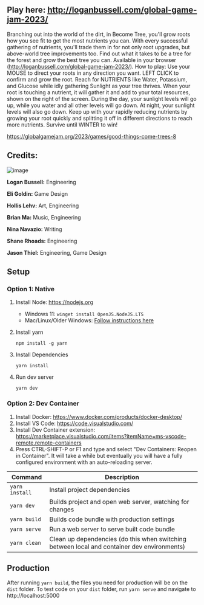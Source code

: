 ## Play here: http://loganbussell.com/global-game-jam-2023/

Branching out into the world of the dirt, in Become Tree, you'll grow roots how you see fit to get the most nutrients you can. With every successful gathering of nutrients, you'll trade them in for not only root upgrades, but above-world tree improvements too. Find out what it takes to be a tree for the forest and grow the best tree you can. Available in your browser (http://loganbussell.com/global-game-jam-2023/). How to play: Use your MOUSE to direct your roots in any direction you want. LEFT CLICK to confirm and grow the root. Reach for NUTRIENTS like Water, Potassium, and Glucose while idly gathering Sunlight as your tree thrives. When your root is touching a nutrient, it will gather it and add to your total resources, shown on the right of the screen. During the day, your sunlight levels will go up, while you water and all other levels will go down. At night, your sunlight levels will also go down. Keep up with your rapidly reducing nutrients by growing your root quickly and splitting it off in different directions to reach more nutrients. Survive until WINTER to win!

https://globalgamejam.org/2023/games/good-things-come-trees-8

## Credits: 
![image](https://user-images.githubusercontent.com/6265129/217702069-58999dbc-b4bb-49b4-898d-d56edaf8d8f1.png)

**Logan Bussell:** Engineering

**Eli Goldin:**    Game Design

**Hollis Lehv:**   Art, Engineering

**Brian Ma:**      Music, Engineering

**Nina Navazio:**  Writing

**Shane Rhoads:**  Engineering

**Jason Thiel:**   Engineering, Game Design



## Setup

### Option 1: Native

1. Install Node: https://nodejs.org
    - Windows 11: `winget install OpenJS.NodeJS.LTS`
    - Mac/Linux/Older Windows: [Follow instructions here](https://nodejs.org/en/download/package-manager/)
2. Install yarn

    `npm install -g yarn`

3. Install Dependencies

    `yarn install`

4. Run dev server

    `yarn dev`

### Option 2: Dev Container

1. Install Docker: https://www.docker.com/products/docker-desktop/
2. Install VS Code: https://code.visualstudio.com/
3. Install Dev Container extension: https://marketplace.visualstudio.com/items?itemName=ms-vscode-remote.remote-containers
4. Press CTRL-SHIFT-P or F1 and type and select "Dev Containers: Reopen in Container". It will take a while but eventually you will have a fully configured environment with an auto-reloading server.


| Command        | Description                                              |
| -------------- | -------------------------------------------------------- |
| `yarn install` | Install project dependencies                             |
| `yarn dev`     | Builds project and open web server, watching for changes |
| `yarn build`   | Builds code bundle with production settings              |
| `yarn serve`   | Run a web server to serve built code bundle              |
| `yarn clean`   | Clean up dependencies (do this when switching between local and container dev environments)              |

## Production

After running `yarn build`, the files you need for production will be on the `dist` folder. To test code on your `dist` folder, run `yarn serve` and navigate to http://localhost:5000
